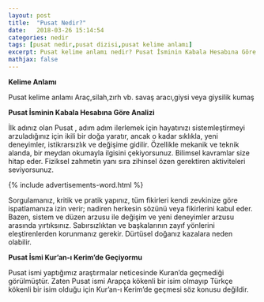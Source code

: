 ```yaml
---
layout: post
title:  "Pusat Nedir?"
date:   2018-03-26 15:14:54
categories: nedir
tags: [pusat nedir,pusat dizisi,pusat kelime anlamı]
excerpt: Pusat kelime anlamı nedir? Pusat İsminin Kabala Hesabına Göre Analizi, Pusat İsmi Kur’an-ı Kerim’de Geçiyormu 
mathjax: false
---
```


**Kelime Anlamı**

Pusat kelime anlamı Araç,silah,zırh vb. savaş aracı,giysi veya giysilik kumaş

**Pusat İsminin Kabala Hesabına Göre Analizi**

İlk adınız olan Pusat , adım adım ilerlemek için hayatınızı sistemleştirmeyi arzuladığınız için ikili bir doğa yaratır, ancak o kadar sıklıkla, yeni deneyimler, istikrarsızlık ve değişime gidilir.
Özellikle mekanik ve teknik alanda, bir meydan okumayla ilgisini çekiyorsunuz.
Bilimsel kavramlar size hitap eder.
Fiziksel zahmetin yanı sıra zihinsel özen gerektiren aktiviteleri seviyorsunuz.

{% include advertisements-word.html %}

Sorgulamanız, kritik ve pratik yapınız, tüm fikirleri kendi zevkinize göre ispatlamanıza izin verir; nadiren herkesin sözünü veya fikirlerini kabul eder.
Bazen, sistem ve düzen arzusu ile değişim ve yeni deneyimler arzusu arasında yırtıksınız.
Sabırsızlıktan ve başkalarının zayıf yönlerini eleştirenlerden korunmanız gerekir.
Dürtüsel doğanız kazalara neden olabilir.

**Pusat İsmi Kur’an-ı Kerim’de Geçiyormu**

Pusat ismi yaptığımız araştırmalar neticesinde Kuran’da geçmediği görülmüştür. Zaten Pusat ismi Arapça kökenli bir isim olmayıp Türkçe kökenli bir isim olduğu için Kur’an-ı Kerim’de geçmesi söz konusu değildir.
